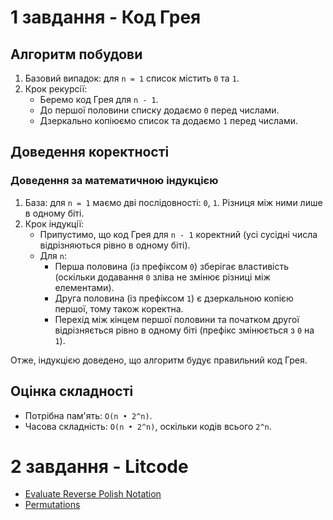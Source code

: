 # 1 завдання - Код Грея 

## Алгоритм побудови

1. Базовий випадок: для `n = 1` список містить `0` та `1`.
2. Крок рекурсії:
    - Беремо код Грея для `n - 1`.
    - До першої половини списку додаємо `0` перед числами.
    - Дзеркально копіюємо список та додаємо `1` перед числами.

## Доведення коректності

### Доведення за математичною індукцією

1. База: для `n = 1` маємо дві послідовності: `0`, `1`. Різниця між ними лише в одному біті.
2. Крок індукції:
    - Припустимо, що код Грея для `n - 1` коректний (усі сусідні числа відрізняються рівно в одному біті).
    - Для `n`:
        - Перша половина (із префіксом `0`) зберігає властивість (оскільки додавання `0` зліва не змінює різниці між елементами).
        - Друга половина (із префіксом `1`) є дзеркальною копією першої, тому також коректна.
        - Перехід між кінцем першої половини та початком другої відрізняється рівно в одному біті (префікс змінюється з `0` на `1`).

Отже, індукцією доведено, що алгоритм будує правильний код Грея.

## Оцінка складності

- Потрібна пам'ять: `O(n • 2^n)`.
- Часова складність: `O(n • 2^n)`, оскільки кодів всього `2^n`.

# 2 завдання - Litcode

- [Evaluate Reverse Polish Notation](https://leetcode.com/problems/evaluate-reverse-polish-notation/submissions/1565118098/)
- [Permutations](https://leetcode.com/problems/permutations/submissions/1565122587/)

